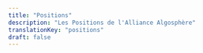 ```yaml
---
title: "Positions"
description: "Les Positions de l'Alliance Algosphère"
translationKey: "positions"
draft: false
---
```

